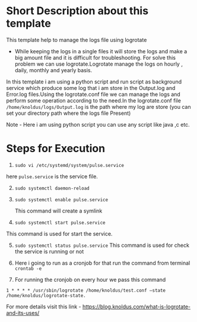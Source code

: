 # Short Description about this template
This template help to manage the logs file using logrotate

* While keeping the logs in a single files it will store the logs and make a big amount file and it is difficult for troubleshooting. For solve this problem we can use logrotate.Logrotate manage the logs on hourly , daily, monthly and yearly basis. 

In this template i am using a python script and run script as background service which produce some log that i am  store  in the Output.log and Error.log files.Using the logrotate.conf file we can manage the logs and perform some operation  according to the need.In the logrotate.conf file  `/home/knoldus/logs/Output.log` is the path where my log are store (you can set your directory path where the logs file Present)


Note - Here i am using python script you can use any script like java ,c etc. 


# Steps for Execution 

1. `sudo vi /etc/systemd/system/pulse.service`     

here `pulse.service` is the service file.
 

2. `sudo systemctl daemon-reload`

3. `sudo systemctl enable pulse.service`

   This command will create a symlink

4. `sudo systemctl start pulse.service`

This command is used for start the service.

5. `sudo systemctl status pulse.service`
This command is used for check the service is running or not


6. Here i going to run as a cronjob for that run the command from terminal `crontab -e`

7. For running the cronjob on every hour we pass this command

`1 * * * * /usr/sbin/logrotate /home/knoldus/test.conf –state /home/knoldus/logrotate-state.`
 
For more details visit this link  - https://blog.knoldus.com/what-is-logrotate-and-its-uses/
